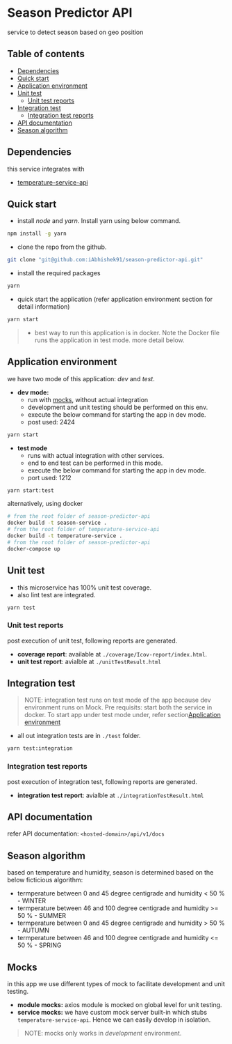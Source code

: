 # Season Predictor API

service to detect season based on geo position

## Table of contents

* [Dependencies](#Dependencies)
* [Quick start](#Quick-start)
* [Application environment](#Application-environment)
* [Unit test](#Unit-test)
  * [Unit test reports](#Unit-test-reports)
* [Integration test](#Integration-test)
  * [Integration test reports](#Integration-test-reports)
* [API documentation](#API-documentation)
* [Season algorithm](#Season-algorithm)

## Dependencies

this service integrates with

* [temperature-service-api](https://github.com/iAbhishek91/temperature-service-api)

## Quick start

* install *node* and *yarn*. Install yarn using below command.

```sh
npm install -g yarn
```

* clone the repo from the github.

```sh
git clone "git@github.com:iAbhishek91/season-predictor-api.git"
```

* install the required packages

```sh
yarn
```

* quick start the application (refer application environment section for detail information)

```sh
yarn start
```

> * best way to run this application is in docker. Note the Docker file runs the application in test mode. more detail below.

## Application environment

we have two mode of this application: *dev* and *test*.

* **dev mode:**
  * run with [mocks](#Mocks), without actual integration
  * development and unit testing should be performed on this env.
  * execute the below command for starting the app in dev mode.
  * post used: 2424

```sh
yarn start
```

* **test mode**
  * runs with actual integration with other services.
  * end to end test can be performed in this mode.
  * execute the below command for starting the app in dev mode.
  * port used: 1212

```sh
yarn start:test
```

alternatively, using docker

```sh
# from the root folder of season-predictor-api
docker build -t season-service .
# from the root folder of temperature-service-api
docker build -t temperature-service .
# from the root folder of season-predictor-api
docker-compose up
```

## Unit test

* this microservice has 100% unit test coverage.
* also lint test are integrated.

```sh
yarn test
```

### Unit test reports

post execution of unit test, following reports are generated.

* **coverage report**: available at `./coverage/Icov-report/index.html`.
* **unit test report**: avialble at `./unitTestResult.html`

## Integration test

>NOTE: integration test runs on test mode of the app because dev environment runs on Mock.
>Pre requisits: start both the service in docker. To start app under test mode under, refer section[Application environment](#Application-environment)

* all out integration tests are in `./test` folder.

```sh
yarn test:integration
```

### Integration test reports

post execution of integration test, following reports are generated.

* **integration test report**: avialble at `./integrationTestResult.html`

## API documentation

refer API documentation: `<hosted-domain>/api/v1/docs`

## Season algorithm

based on temperature and humidity, season is determined based on the below ficticious algorithm:

* termperature between 0 and 45 degree centigrade and humidity < 50 % - WINTER
* termperature between 46 and 100 degree centigrade and humidity >= 50 % - SUMMER
* termperature between 0 and 45 degree centigrade and humidity > 50 % - AUTUMN
* termperature between 46 and 100 degree centigrade and humidity <= 50 % - SPRING

## Mocks

in this app we use different types of mock to facilitate development and unit testing.

* **module mocks:** axios module is mocked on global level for unit testing.
* **service mocks:** we have custom mock server built-in which stubs `temperature-service-api`. Hence we can easily develop in isolation.

>NOTE: mocks only works in *development* environment.